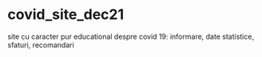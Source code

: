 # covid_site_dec21
site cu caracter pur educational despre covid 19: informare, date statistice, sfaturi, recomandari
